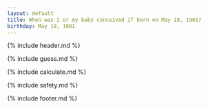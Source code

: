 ```yaml
---
layout: default
title: When was I or my baby conceived if born on May 19, 1901?
birthday: May 19, 1901
---
```


{% include header.md %}

{% include guess.md %}

{% include calculate.md %}

{% include safety.md %}

{% include footer.md %}



